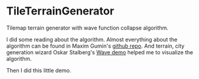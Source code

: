 # TileTerrainGenerator
Tilemap terrain generator with wave function collapse algorithm.

I did some reading about the algorithm. Almost everything about the algorithm can be found in Maxim Gumin's [github repo](https://github.com/mxgmn/WaveFunctionCollapse). 
And terrain, city generation wizard Oskar Stalberg's [Wave demo](https://oskarstalberg.com/game/wave/wave.html) helped me to visualize the algorithm. 

Then I did this little demo. 
